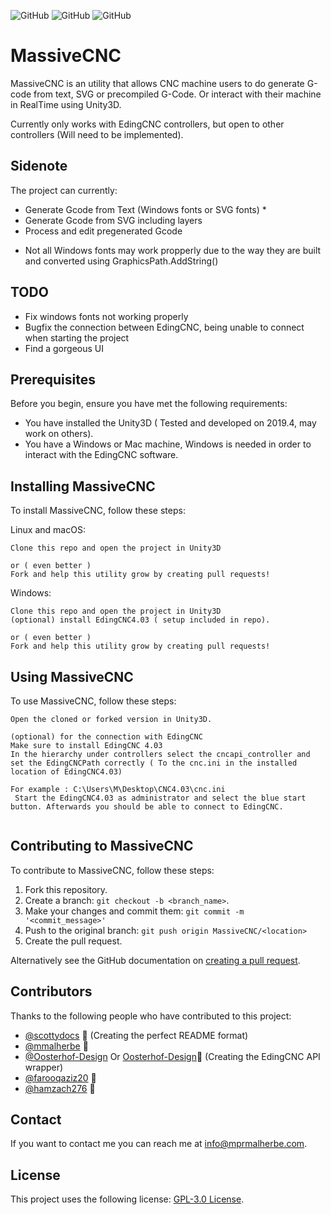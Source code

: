 ![GitHub](https://img.shields.io/github/forks/mmalherbe/massiveCNC?label=Forks&style=social)
![GitHub](https://img.shields.io/github/stars/mmalherbe/massivecnc?style=social)
![GitHub](https://img.shields.io/github/license/mmalherbe/massivecnc)

# MassiveCNC

MassiveCNC is an utility that allows CNC machine users to do generate G-code from text, SVG or precompiled G-Code. Or interact with their machine in RealTime using Unity3D.

Currently only works with EdingCNC controllers, but open to other controllers (Will need to be implemented).

## Sidenote
The project can currently:
- Generate Gcode from Text (Windows fonts or SVG fonts) *
- Generate Gcode from SVG including layers
- Process and edit pregenerated Gcode

* Not all Windows fonts may work propperly due to the way they are built and converted using GraphicsPath.AddString()

## TODO
- Fix windows fonts not working properly
- Bugfix the connection between EdingCNC, being unable to connect when starting the project
- Find a gorgeous UI 

## Prerequisites

Before you begin, ensure you have met the following requirements:
<!--- These are just example requirements. Add, duplicate or remove as required --->
* You have installed the Unity3D ( Tested and developed on 2019.4, may work on others).
* You have a Windows or Mac machine, Windows is needed in order to interact with the EdingCNC software.


## Installing MassiveCNC

To install MassiveCNC, follow these steps:

Linux and macOS:
```
Clone this repo and open the project in Unity3D

or ( even better )
Fork and help this utility grow by creating pull requests!
```

Windows:
```
Clone this repo and open the project in Unity3D
(optional) install EdingCNC4.03 ( setup included in repo).

or ( even better )
Fork and help this utility grow by creating pull requests!
```
## Using MassiveCNC

To use MassiveCNC, follow these steps:

```
Open the cloned or forked version in Unity3D.

(optional) for the connection with EdingCNC
Make sure to install EdingCNC 4.03
In the hierarchy under controllers select the cncapi_controller and set the EdingCNCPath correctly ( To the cnc.ini in the installed location of EdingCNC4.03)

For example : C:\Users\M\Desktop\CNC4.03\cnc.ini
 Start the EdingCNC4.03 as administrator and select the blue start button. Afterwards you should be able to connect to EdingCNC.


```

## Contributing to MassiveCNC
<!--- If your README is long or you have some specific process or steps you want contributors to follow, consider creating a separate CONTRIBUTING.md file--->
To contribute to MassiveCNC, follow these steps:

1. Fork this repository.
2. Create a branch: `git checkout -b <branch_name>`.
3. Make your changes and commit them: `git commit -m '<commit_message>'`
4. Push to the original branch: `git push origin MassiveCNC/<location>`
5. Create the pull request.

Alternatively see the GitHub documentation on [creating a pull request](https://help.github.com/en/github/collaborating-with-issues-and-pull-requests/creating-a-pull-request).

## Contributors

Thanks to the following people who have contributed to this project:

* [@scottydocs](https://github.com/scottydocs) 📖 (Creating the perfect README format)
* [@mmalherbe](https://github.com/mmalherbe) 🧩
* [@Oosterhof-Design](https://github.com/Oosterhof-Design) Or [Oosterhof-Design](https://oosterhof-design.com)🧠 (Creating the EdingCNC API wrapper)
* [@farooqaziz20](https://github.com/farooqaziz20) 🐛
* [@hamzach276](https://github.com/hamzach276) 🐛



## Contact

If you want to contact me you can reach me at info@mprmalherbe.com.

## License
<!--- If you're not sure which open license to use see https://choosealicense.com/--->

This project uses the following license: [GPL-3.0 License](https://github.com/Mmalherbe/MassiveCNC/blob/master/LICENSE).
